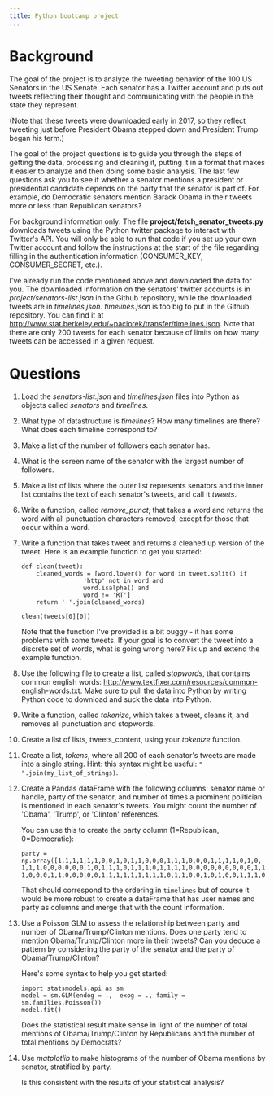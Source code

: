 ```yaml
---
title: Python bootcamp project 
...
```


Background
============

The goal of the project is to analyze the tweeting behavior of the 100 US Senators in the US Senate. Each senator has a Twitter account and puts out tweets reflecting their thought and communicating with the people in the state they represent.

(Note that these tweets were downloaded early in 2017, so they reflect tweeting just before President Obama stepped down and President Trump began his term.)

The goal of the project questions is to guide you through the steps of getting the data, processing and cleaning it, putting it in a format that makes it easier to analyze and then doing some basic analysis. The last few questions ask you to see if whether a senator mentions a president or presidential candidate depends on the party that the senator is part of. For example, do Democratic senators mention Barack Obama in their tweets more or less than Republican senators? 

For background information only: The file **project/fetch_senator_tweets.py** downloads tweets using the Python twitter package to interact with Twitter's API. You will only be able to run that code if you set up your own Twitter account and follow the instructions at the start of the file regarding filling in the authentication information (CONSUMER_KEY, CONSUMER_SECRET, etc.).

I've already run the code mentioned above and downloaded the data for you.  The downloaded information on the senators' twitter accounts is in *project/senators-list.json* in the Github repository, while the downloaded tweets are in *timelines.json*.  *timelines.json* is too big to put in the Github repository. You can find it at <http://www.stat.berkeley.edu/~paciorek/transfer/timelines.json>. Note that there are only 200 tweets for each senator because of limits on how many tweets can be accessed in a given request.

Questions
===========

1. Load the *senators-list.json* and *timelines.json* files into Python as objects called *senators* and *timelines*.

2. What type of datastructure is *timelines*? How many timelines are there? What does each timeline correspond to?

3. Make a list of the number of followers each senator has.

4. What is the screen name of the senator with the largest number of followers.

5. Make a list of lists where the outer list represents senators and the inner list contains the text of each senator's tweets, and call it *tweets*.

6. Write a function, called *remove_punct*, that takes a word and returns the word with all punctuation characters removed, except for those that occur within a word.

7. Write a function that takes tweet and returns a cleaned up version of the tweet. Here is an example function to get you started:

    ``` {.sourceCode .bash}
    def clean(tweet):
        cleaned_words = [word.lower() for word in tweet.split() if
                     'http' not in word and
                     word.isalpha() and
                     word != 'RT']
        return ' '.join(cleaned_words)
                                                                               
    clean(tweets[0][0])
    ```

    Note that the function I've provided is a bit buggy - it has some problems with some tweets. If your goal is to convert the tweet into a discrete set of words, what is going wrong here? Fix up and extend the example function.


8. Use the following file to create a list, called *stopwords*, that contains common english words: <http://www.textfixer.com/resources/common-english-words.txt>.
Make sure to pull the data into Python by writing Python code to download and suck the data into Python.

9. Write a function, called *tokenize*, which takes a tweet, cleans it, and removes all punctuation and stopwords.

10. Create a list of lists, tweets_content, using your *tokenize* function.

11. Create a list, *tokens*, where all 200 of each senator's tweets are made into a single string. Hint: this syntax might be useful: `" ".join(my_list_of_strings)`.

12. Create a Pandas dataFrame with the following columns: senator name or handle, party of the senator, and number of times a prominent politician is mentioned in each senator's tweets. You might count the number of 'Obama', 'Trump', or 'Clinton' references.

    You can use this to create the party column (1=Republican, 0=Democratic):
    ``` {.sourceCode .bash}
    party = np.array([1,1,1,1,1,1,0,0,1,0,1,1,0,0,0,1,1,1,0,0,0,1,1,1,1,0,1,0,
    1,1,1,0,0,0,0,0,0,1,0,1,1,1,0,1,1,1,0,1,1,1,1,0,0,0,0,0,0,0,0,0,1,1,1,0,1,
    1,0,0,0,1,1,0,0,0,0,0,1,1,1,1,1,1,1,1,1,0,1,1,0,0,1,0,1,0,0,1,1,1,0,1])
    ```

    That should correspond to the ordering in `timelines` but of course it would be more robust to create a dataFrame that has user names and party as columns and merge that with the count information. 

13. Use a Poisson GLM to assess the relationship between party and number of Obama/Trump/Clinton mentions. Does one party tend to mention Obama/Trump/Clinton more in their tweets? Can you deduce a pattern by considering the party of the senator and the party of Obama/Trump/Clinton?

    Here's some syntax to help you get started:
    ``` {.sourceCode .bash}
    import statsmodels.api as sm
    model = sm.GLM(endog = .,  exog = ., family = sm.families.Poisson())
    model.fit()
    ```

    Does the statistical result make sense in light of the number of total mentions of Obama/Trump/Clinton by Republicans and the number of total mentions by Democrats?

14. Use *matplotlib* to make histograms of the number of Obama mentions by senator, stratified by party.

    Is this consistent with the results of your statistical analysis?


